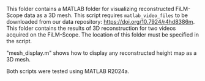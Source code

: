 This folder contains a MATLAB folder for visualizing reconstructed FiLM-Scope data as a 3D mesh. This script requires ``matlab_video_files`` to be downloaded from our data repository: https://doi.org/10.7924/r4hd8386m. This folder contains the results of 3D reconstruction for two videos acquired on the FiLM-Scope. The location of this folder must be specified in the script. 

"mesh_display.m" shows how to display any reconstructed height map as a 3D mesh. 

Both scripts were tested using MATLAB R2024a.
